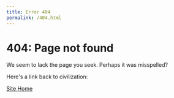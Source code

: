```yaml
---
title: Error 404
permalink: /404.html
---
```


# 404: Page not found


We seem to lack the page you seek. Perhaps it was misspelled? 

Here's a link  back to civilization:
 
[Site Home](index.md) 
